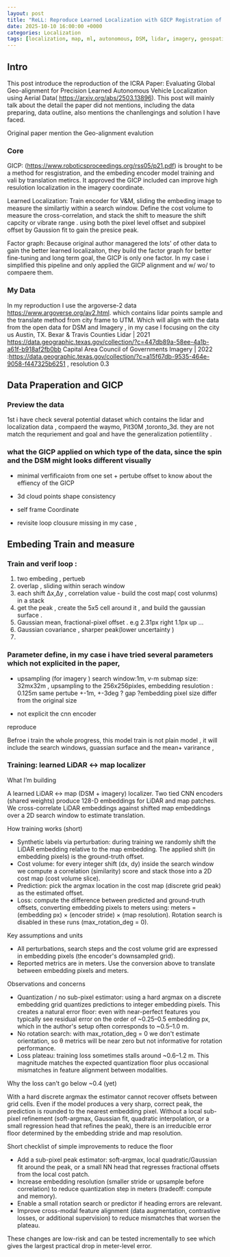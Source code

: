 ```yaml
---
layout: post
title: "ReLL: Reproduce Learned Localization with GICP Registration of Lidar&DSM"
date: 2025-10-10 16:00:00 +0000
categories: Localization
tags: [localization, map, ml, autonomous, DSM, lidar, imagery, geospatial]
---
```



## Intro
This post introduce the reproduction of the ICRA Paper: Evaluating Global Geo-alignment for Precision Learned Autonomous Vehicle Localization using Aerial Data( https://arxiv.org/abs/2503.13896). This post will mainly talk about the detail the paper did not mentions, including the data preparing, data outline, also mentions the chanllengings and solution I have faced. 

Original paper mention the Geo-alignment evalution 

### Core 
GICP: (https://www.roboticsproceedings.org/rss05/p21.pdf) is brought to be a method for resgistration, and the embeding encoder model training and vali by translation metircs. It approved the GICP included can improve high resulotion localization in the imagery coordinate. 

Learned Localization: Train encoder for V&M, sliding the embeding image to measure the similartiy within a search window. Define the cost volume to measure the cross-correlation,   and stack the shift to measure the shift capcity or vibrate range . using both the pixel level offset and subpixel offset by Gaussion fit to gain the presice peak.

Factor graph: Because original author managered the lots' of other data to gain the better learned localizaiton, they build the factor graph for better fine-tuning and long term goal, the GICP is only one factor. In my case i simplified this pipeline and only applied the GICP alignment and w/ wo/ to compaere them. 

### My Data 
In my reproduction I use the argoverse-2 data https://www.argoverse.org/av2.html. which contains lidar points sample and the translate method from city frame to UTM. Which will align with the data from the open data for DSM and Imagery , in my case I focusing on the city us Austin, TX.
Bexar & Travis Counties Lidar | 2021 https://data.geographic.texas.gov/collection/?c=447db89a-58ee-4a1b-a61f-b918af2fb0bb
Capital Area Council of Governments Imagery | 2022  :https://data.geographic.texas.gov/collection/?c=a15f67db-9535-464e-9058-f447325b6251  , resolution 0.3 



## Data Praperation and GICP

### Preview the data 
1st i have check several potential dataset which contains the lidar and localization data , compaerd the waymo, Pit30M ,toronto_3d. they are not match the requriement and goal and have the generalization potientility .


### what the GICP applied on which type of the data, since the spin and the DSM might looks different visually 

- minimal verfificaiotn from one set + pertube offset to know about the effiency of the GICP 

- 3d cloud points shape consistency 

- self frame Coordinate

- revisite loop clousure missing in my case , 


## Embeding Train and measure

### Train and verif loop :

1. two embeding ,  pertueb 
2. overlap , sliding within serach window 
3. each shift Δx,Δy  , correlation value - build the cost map(  cost volunms) in a stack
4. get the peak , create the 5x5 cell around it , and build the gaussian surface .
5. Gaussian mean, fractional-pixel offset .  e.g 2.31px right 1.1px up ...
6. Gaussian covariance , sharper peak(lower uncertainty )
7. 

### Parameter define, in my case i have tried several parameters which not explicited in the paper,  
- upsampling (for imagery )
search window:1m, 
v-m submap size: 32mx32m , upsampling to the 256x256pixles, embedding resulotion : 0.125m
same pertube +-1m, +-3deg
? gap  ?embedding pixel size differ from the original size 

- not explicit the cnn encoder 


reproduce 


Befroe i train the whole progress, this model train is not plain model , it will include the search windows, guassian surface and the mean+ varirance  , 


### Training: learned LiDAR ↔ map localizer

What I’m building

A learned LiDAR ↔ map (DSM + imagery) localizer. Two tied CNN encoders (shared weights) produce 128-D embeddings for LiDAR and map patches. We cross-correlate LiDAR embeddings against shifted map embeddings over a 2D search window to estimate translation.

How training works (short)

- Synthetic labels via perturbation: during training we randomly shift the LiDAR embedding relative to the map embedding. The applied shift (in embedding pixels) is the ground-truth offset.
- Cost volume: for every integer shift (dx, dy) inside the search window we compute a correlation (similarity) score and stack those into a 2D cost map (cost volume slice).
- Prediction: pick the argmax location in the cost map (discrete grid peak) as the estimated offset.
- Loss: compute the difference between predicted and ground-truth offsets, converting embedding pixels to meters using: meters = (embedding px) × (encoder stride) × (map resolution). Rotation search is disabled in these runs (max_rotation_deg = 0).

Key assumptions and units

- All perturbations, search steps and the cost volume grid are expressed in embedding pixels (the encoder's downsampled grid).
- Reported metrics are in meters. Use the conversion above to translate between embedding pixels and meters.

Observations and concerns

- Quantization / no sub-pixel estimator: using a hard argmax on a discrete embedding grid quantizes predictions to integer embedding pixels. This creates a natural error floor: even with near-perfect features you typically see residual error on the order of ~0.25–0.5 embedding px, which in the author's setup often corresponds to ~0.5–1.0 m.
- No rotation search: with max_rotation_deg = 0 we don't estimate orientation, so θ metrics will be near zero but not informative for rotation performance.
- Loss plateau: training loss sometimes stalls around ~0.6–1.2 m. This magnitude matches the expected quantization floor plus occasional mismatches in feature alignment between modalities.

Why the loss can't go below ~0.4 (yet)

With a hard discrete argmax the estimator cannot recover offsets between grid cells. Even if the model produces a very sharp, correct peak, the prediction is rounded to the nearest embedding pixel. Without a local sub-pixel refinement (soft-argmax, Gaussian fit, quadratic interpolation, or a small regression head that refines the peak), there is an irreducible error floor determined by the embedding stride and map resolution.

Short checklist of simple improvements to reduce the floor

- Add a sub-pixel peak estimator: soft-argmax, local quadratic/Gaussian fit around the peak, or a small NN head that regresses fractional offsets from the local cost patch.
- Increase embedding resolution (smaller stride or upsample before correlation) to reduce quantization step in meters (tradeoff: compute and memory).
- Enable a small rotation search or predictor if heading errors are relevant.
- Improve cross-modal feature alignment (data augmentation, contrastive losses, or additional supervision) to reduce mismatches that worsen the plateau.

These changes are low-risk and can be tested incrementally to see which gives the largest practical drop in meter-level error.